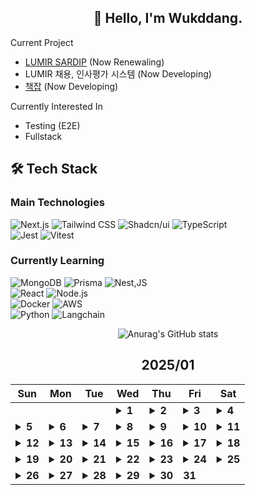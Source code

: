 <div align="center">

## 🙌 Hello, I'm Wukddang.

<div align="left">
  
  Current Project
  - [LUMIR SARDIP](https://sardip.lumir.space) (Now Renewaling) <br />
  - LUMIR 채용, 인사평가 시스템 (Now Developing) <br/>
  - [책잡](https://book-type-error.vercel.app) (Now Developing) 
  
  Currently Interested In
  - Testing (E2E)
  - Fullstack

## 🛠 Tech Stack

### Main Technologies
![Next.js](https://img.shields.io/badge/-Next.js-000000?style=for-the-badge&logo=next.js&logoColor=white)
![Tailwind CSS](https://img.shields.io/badge/-Tailwind%20CSS-38B2AC?style=for-the-badge&logo=tailwind-css&logoColor=white)
![Shadcn/ui](https://img.shields.io/badge/-shadcn/ui-000000?style=for-the-badge&logo=shadcn/ui&logoColor=white)
![TypeScript](https://img.shields.io/badge/-TypeScript-3178C6?style=for-the-badge&logo=typescript&logoColor=white)
</br>
![Jest](https://img.shields.io/badge/-jest-C21325?style=for-the-badge&logo=jest&logoColor=white)
![Vitest](https://img.shields.io/badge/-vitest-6E9F18?style=for-the-badge&logo=vitest&logoColor=white)

### Currently Learning
![MongoDB](https://img.shields.io/badge/-MongoDB-47A248?style=for-the-badge&logo=mongodb&logoColor=white)
![Prisma](https://img.shields.io/badge/-Prisma-2D3748?style=for-the-badge&logo=prisma&logoColor=white)
![Nest,JS](https://img.shields.io/badge/-Nest.JS-E0234E?style=for-the-badge&logo=nestjs&logoColor=white)
<br/>
![React](https://img.shields.io/badge/-React-61DAFB?style=for-the-badge&logo=react&logoColor=black)
![Node.js](https://img.shields.io/badge/-Node.js-339933?style=for-the-badge&logo=node.js&logoColor=white)
<br />
![Docker](https://img.shields.io/badge/-Docker-2496ED?style=for-the-badge&logo=docker&logoColor=white)
![AWS](https://img.shields.io/badge/-AWS-232F3E?style=for-the-badge&logo=amazon-web-services&logoColor=white)
<br />
![Python](https://img.shields.io/badge/-Python-3776AB?style=for-the-badge&logo=python&logoColor=white)
![Langchain](https://img.shields.io/badge/-Langchain-1C3C3C?style=for-the-badge&logo=langchain&logoColor=white)

</div>

![Anurag's GitHub stats](https://github-readme-stats.vercel.app/api?username=wukdddang&show_icons=true&theme=radical)


<!--CALENDAR-START-->
## 2025/01

| Sun | Mon | Tue | Wed | Thu | Fri | Sat |
| --- | --- | --- | --- | --- | --- | --- |
|     |     |     | <details><summary>**1**</summary>정보처리기사: 1.소프트웨어 설계-17 수강, Project: 채용관리 플랫폼 디자인 시스템 구축중</details> | <details><summary>**2**</summary>Project: 채용관리 플랫폼 개발중</details> | <details><summary>**3**</summary>정보처리기사: 1.소프트웨어 설계-18~20 수강, Project: 채용관리 플랫폼 개발중</details> | <details><summary>**4**</summary>정보처리기사: 1.소프트웨어 설계-21~23 수강</details> |
| <details><summary>**5**</summary>정보처리기사: 1.소프트웨어 설계-24~26 수강, Angular: 구조 학습중</details> | <details><summary>**6**</summary>정보처리기사: 1.소프트웨어 설계-27 수강</details> | <details><summary>**7**</summary>RAG: 개념 학습</details> | <details><summary>**8**</summary>RAG: 개념 학습 + 구현</details> | <details><summary>**9**</summary>RAG: 개념 학습 + 구현</details> | <details><summary>**10**</summary>정보처리기사: 1.소프트웨어 설계-28 수강, RAG: 디자인 시스템 전용 챗봇 개발중</details> | <details><summary>**11**</summary>정보처리기사: 1.소프트웨어 설계-29 수강</details> |
| <details><summary>**12**</summary>정보처리기사: 1.소프트웨어 설계-30 수강, Personal: 개인 프로젝트 정리</details> | <details><summary>**13**</summary>정보처리기사: 1.소프트웨어 설계-31 수강, MFA: Module Federation 학습중</details> | <details><summary>**14**</summary>정보처리기사: 1.소프트웨어 설계-32 수강, MFA: Module Federation 학습중</details> | <details><summary>**15**</summary>정보처리기사: 1.소프트웨어 설계-33 수강, MFA: Module Federation 학습중</details> | <details><summary>**16**</summary>정보처리기사: 1.소프트웨어 설계-34 수강</details> | <details><summary>**17**</summary>정보처리기사: 1.소프트웨어 설계-35 수강</details> | <details><summary>**18**</summary>정보처리기사: 1.소프트웨어 설계-36 수강</details> |
| <details><summary>**19**</summary>정보처리기사: 1.소프트웨어 설계-37 수강</details> | <details><summary>**20**</summary>정보처리기사: 1.소프트웨어 설계-38 수강</details> | <details><summary>**21**</summary>정보처리기사: 1.소프트웨어 설계-39 수강, AWS:DVA-C02 과정 섹션 8-3 수강</details> | <details><summary>**22**</summary>정보처리기사: 1.소프트웨어 설계-40 수강, E2E: 섹션 4-2 수강</details> | <details><summary>**23**</summary>정보처리기사: 1.소프트웨어 설계-41 수강, E2E: 섹션 4-3,4 수강</details> | <details><summary>**24**</summary>정보처리기사: 1.소프트웨어 설계-42 수강</details> | <details><summary>**25**</summary>정보처리기사: 1.소프트웨어 설계-43 수강</details> |
| <details><summary>**26**</summary>정보처리기사: 1.소프트웨어 설계-44 수강, E2E: 섹션 4-5~8 수강</details> | <details><summary>**27**</summary>정보처리기사: 1.소프트웨어 설계-45 수강, E2E: 섹션 4-9 수강</details> | <details><summary>**28**</summary>정보처리기사: 1.소프트웨어 설계-46 수강, E2E: 섹션 4 수강 + 섹션 5-1~6 수강</details> | <details><summary>**29**</summary>정보처리기사: 1.소프트웨어 설계-47 수강, E2E: 섹션 5,6 수강 + 섹션 7-1~2 수강</details> | <details><summary>**30**</summary>정보처리기사: 1.소프트웨어 설계-48 수강, E2E: 섹션 7,8 수강</details> | **31** |

<!--CALENDAR-END-->
